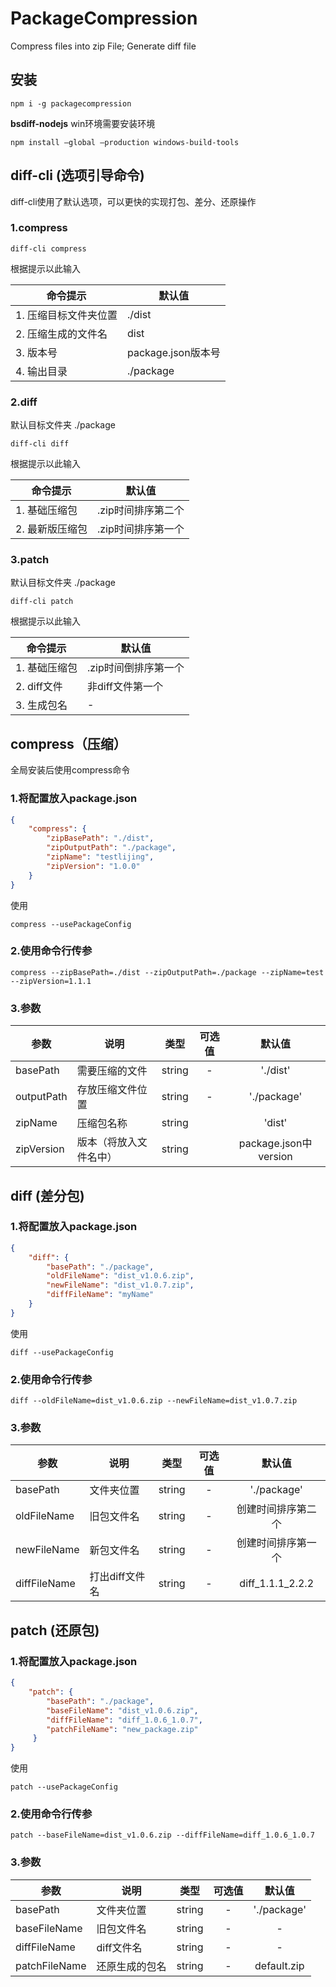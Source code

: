 # PackageCompression
Compress files into zip File;  Generate diff file 



## 安装

```
npm i -g packagecompression
```



**bsdiff-nodejs**   win环境需要安装环境

```
npm install –global –production windows-build-tools
```



## diff-cli (选项引导命令)

diff-cli使用了默认选项，可以更快的实现打包、差分、还原操作

### 1.compress

```
diff-cli compress
```

根据提示以此输入

| 命令提示              | 默认值             |
| --------------------- | ------------------ |
| 1. 压缩目标文件夹位置 | ./dist             |
| 2. 压缩生成的文件名   | dist               |
| 3. 版本号             | package.json版本号 |
| 4. 输出目录           | ./package          |



### 2.diff

默认目标文件夹 ./package

```
diff-cli diff
```

根据提示以此输入

| 命令提示        | 默认值             |
| --------------- | ------------------ |
| 1. 基础压缩包   | .zip时间排序第二个 |
| 2. 最新版压缩包 | .zip时间排序第一个 |



### 3.patch

默认目标文件夹 ./package

```
diff-cli patch
```

根据提示以此输入

| 命令提示      | 默认值               |
| ------------- | -------------------- |
| 1. 基础压缩包 | .zip时间倒排序第一个 |
| 2. diff文件   | 非diff文件第一个     |
| 3. 生成包名   | -                    |





## compress（压缩）

全局安装后使用compress命令

### 1.将配置放入package.json

```json
{
    "compress": {
        "zipBasePath": "./dist",
        "zipOutputPath": "./package",
        "zipName": "testlijing",
        "zipVersion": "1.0.0"
  	}
}
```

使用

```shell
compress --usePackageConfig
```

### 2.使用命令行传参

```shell
compress --zipBasePath=./dist --zipOutputPath=./package --zipName=test --zipVersion=1.1.1
```

### 3.参数

| 参数       | 说明                   | 类型   | 可选值 |        默认值         |
| ---------- | ---------------------- | ------ | :----: | :-------------------: |
| basePath   | 需要压缩的文件         | string |   -    |       './dist'        |
| outputPath | 存放压缩文件位置       | string |   -    |      './package'      |
| zipName    | 压缩包名称             | string |        |        'dist'         |
| zipVersion    | 版本（将放入文件名中） | string |        | package.json中version |



## diff (差分包)

### 1.将配置放入package.json

```json
{
    "diff": {
        "basePath": "./package",
        "oldFileName": "dist_v1.0.6.zip",
        "newFileName": "dist_v1.0.7.zip",
        "diffFileName": "myName"
  	}
}
```

使用

```shell
diff --usePackageConfig
```

### 2.使用命令行传参

```shell
diff --oldFileName=dist_v1.0.6.zip --newFileName=dist_v1.0.7.zip
```

### 3.参数

| 参数         | 说明           | 类型   | 可选值 |       默认值       |
| ------------ | -------------- | ------ | :----: | :----------------: |
| basePath     | 文件夹位置     | string |   -    |    './package'     |
| oldFileName  | 旧包文件名     | string |   -    | 创建时间排序第二个 |
| newFileName  | 新包文件名     | string |   -    | 创建时间排序第一个 |
| diffFileName | 打出diff文件名 | string |   -    |  diff_1.1.1_2.2.2  |





## patch (还原包)

### 1.将配置放入package.json

```json
{
    "patch": {
        "basePath": "./package",
        "baseFileName": "dist_v1.0.6.zip",
        "diffFileName": "diff_1.0.6_1.0.7",
        "patchFileName": "new_package.zip"
     }
}
```

使用

```shell
patch --usePackageConfig
```

### 2.使用命令行传参

```shell
patch --baseFileName=dist_v1.0.6.zip --diffFileName=diff_1.0.6_1.0.7
```

### 3.参数

| 参数          | 说明           | 类型   | 可选值 |   默认值    |
| ------------- | -------------- | ------ | :----: | :---------: |
| basePath      | 文件夹位置     | string |   -    | './package' |
| baseFileName  | 旧包文件名     | string |   -    |      -      |
| diffFileName  | diff文件名     | string |   -    |      -      |
| patchFileName | 还原生成的包名 | string |   -    | default.zip |

